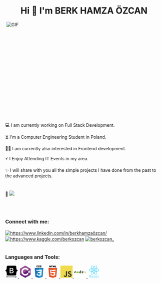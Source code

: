 <h1 align="center">Hi 👋 I'm BERK HAMZA ÖZCAN</h1>
<img align="right" alt="GIF" src="https://github.com/abhisheknaiidu/abhisheknaiidu/blob/master/code.gif?raw=true" width="500" height="320" />





  💻 I am currently working on Full Stack Development.  
  
  ⏳ I'm a Computer Engineering Student in Poland.       
  
  👨‍💻 I am currently also interested in Frontend development.
  
  ⚡ I Enjoy Attending IT Events in my area.  
        
  ✨  I will share with you all the simple projects I have done from the past to the advanced projects.
  
  #
  
   
   👯 ![](https://komarev.com/ghpvc/?username=your-github-berkozcan&label=PROFILE+VIEWS)
 



 
<img align="[ile:///C:/Users/LENOVO/Desktop/Ads%C4%B1z%20tasar%C4%B1m%20(1).png](https://www.multidots.com/importance-of-code-quality-and-coding-standard-in-software-development/)">
 


 #
 #

<h3 align="left">Connect with me:</h3>
<p align="left">
<a href="https://www.linkedin.com/in/berkhamzaözcan/" target="blank"><img align="center" src="https://raw.githubusercontent.com/rahuldkjain/github-profile-readme-generator/master/src/images/icons/Social/linked-in-alt.svg" alt="https://www.linkedin.com/in/berkhamzaözcan/" height="60" width="50" /></a>
<a href="https://www.kaggle.com/berkozcan" target="blank"><img align="center" src="https://raw.githubusercontent.com/rahuldkjain/github-profile-readme-generator/master/src/images/icons/Social/kaggle.svg" alt="https://www.kaggle.com/berkozcan" height="60" width="50" /></a>
<a href="https://instagram.com/berkozcan_" target="blank"><img align="center" src="https://raw.githubusercontent.com/rahuldkjain/github-profile-readme-generator/master/src/images/icons/Social/instagram.svg" alt="berkozcan_" height="60" width="50" /></a>
</p>

#
#

<h3 align="left">Languages and Tools:</h3>
<p align="left"> <a href="https://getbootstrap.com" target="_blank" rel="noreferrer"> <img src="https://raw.githubusercontent.com/devicons/devicon/master/icons/bootstrap/bootstrap-plain-wordmark.svg" alt="bootstrap" width="40" height="40"/> </a> <a href="https://www.w3schools.com/cs/" target="_blank" rel="noreferrer"> <img src="https://raw.githubusercontent.com/devicons/devicon/master/icons/csharp/csharp-original.svg" alt="csharp" width="40" height="40"/> </a> <a href="https://www.w3schools.com/css/" target="_blank" rel="noreferrer"> <img src="https://raw.githubusercontent.com/devicons/devicon/master/icons/css3/css3-original-wordmark.svg" alt="css3" width="40" height="40"/> </a> <a href="https://www.w3.org/html/" target="_blank" rel="noreferrer"> <img src="https://raw.githubusercontent.com/devicons/devicon/master/icons/html5/html5-original-wordmark.svg" alt="html5" width="40" height="40"/> </a> <a href="https://developer.mozilla.org/en-US/docs/Web/JavaScript" target="_blank" rel="noreferrer"> <img src="https://raw.githubusercontent.com/devicons/devicon/master/icons/javascript/javascript-original.svg" alt="javascript" width="40" height="40"/> </a> <a href="https://nodejs.org" target="_blank" rel="noreferrer"> <img src="https://raw.githubusercontent.com/devicons/devicon/master/icons/nodejs/nodejs-original-wordmark.svg" alt="nodejs" width="40" height="40"/> </a> <a href="https://reactjs.org/" target="_blank" rel="noreferrer"> <img src="https://raw.githubusercontent.com/devicons/devicon/master/icons/react/react-original-wordmark.svg" alt="react" width="40" height="40"/> </a> </p>
 
 #
 #
 



<!--
**berkozcan/berkozcan** is a ✨ _special_ ✨ repository because its `README.md` (this file) appears on your GitHub profile.

Here are some ideas to get you started:

- 🔭 I’m currently working on ...Ç
- 🌱 I’m currently learning ...
- 👯 I’m looking to collaborate on ...
- 🤔 I’m looking for help with ...
- 💬 Ask me about ...
- 📫 How to reach me: ...
- 😄 Pronouns: ...
- ⚡ Fun fact:...
-->
